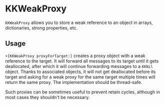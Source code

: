 KKWeakProxy
===========

`KKWeakProxy` allows you to store a weak reference to an object in arrays, dictionaries, strong properties, etc.

Usage
-----

`+[KKWeakProxy proxyForTarget:]` creates a proxy object with a weak reference to the target. It will forward all messages to its target until it gets deallocated, after which it will continue forwarding messages to a `KKNil` object. Thanks to associated objects, it will not get deallocated before its target and asking for a weak proxy for the same target multiple times will return the same proxy. The implementation should be thread-safe.

Such proxies can be sometimes useful to prevent retain cycles, although in most cases they shouldn't be necessary.
